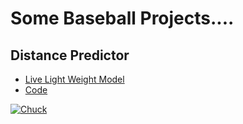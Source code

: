 # **Some Baseball Projects....**

## **Distance Predictor**

- [Live Light Weight Model](https://baseball-uvsnfjbppkpkxsb6kuhfsb.streamlit.app/)
- [Code](https://github.com/dec1costello/Baseball/tree/main/Distance-Predictor)


[<img src="https://github.com/dec1costello/Baseball/assets/79241861/52ab846f-cc9f-4d2a-91f6-2df517ac5592" alt="Chuck" />](https://www.youtube.com/watch?v=a8rhgyvCnVM)

